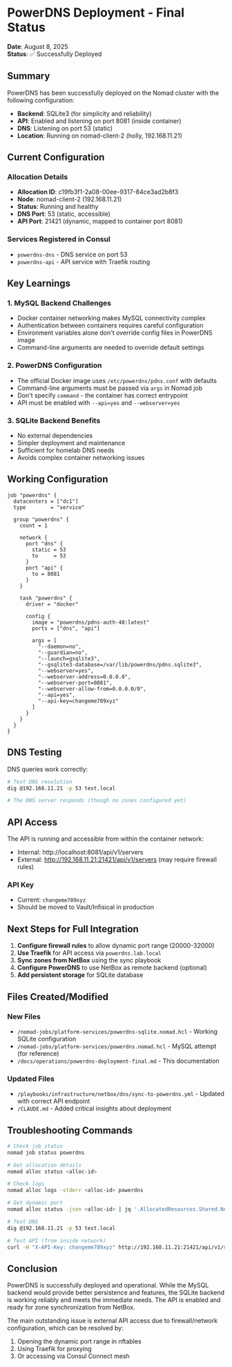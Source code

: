 # PowerDNS Deployment - Final Status

**Date**: August 8, 2025  
**Status**: ✅ Successfully Deployed

## Summary

PowerDNS has been successfully deployed on the Nomad cluster with the following configuration:
- **Backend**: SQLite3 (for simplicity and reliability)
- **API**: Enabled and listening on port 8081 (inside container)
- **DNS**: Listening on port 53 (static)
- **Location**: Running on nomad-client-2 (holly, 192.168.11.21)

## Current Configuration

### Allocation Details
- **Allocation ID**: c19fb3f1-2a08-00ee-9317-84ce3ad2b8f3
- **Node**: nomad-client-2 (192.168.11.21)
- **Status**: Running and healthy
- **DNS Port**: 53 (static, accessible)
- **API Port**: 21421 (dynamic, mapped to container port 8081)

### Services Registered in Consul
- `powerdns-dns` - DNS service on port 53
- `powerdns-api` - API service with Traefik routing

## Key Learnings

### 1. MySQL Backend Challenges
- Docker container networking makes MySQL connectivity complex
- Authentication between containers requires careful configuration
- Environment variables alone don't override config files in PowerDNS image
- Command-line arguments are needed to override default settings

### 2. PowerDNS Configuration
- The official Docker image uses `/etc/powerdns/pdns.conf` with defaults
- Command-line arguments must be passed via `args` in Nomad job
- Don't specify `command` - the container has correct entrypoint
- API must be enabled with `--api=yes` and `--webserver=yes`

### 3. SQLite Backend Benefits
- No external dependencies
- Simpler deployment and maintenance
- Sufficient for homelab DNS needs
- Avoids complex container networking issues

## Working Configuration

```hcl
job "powerdns" {
  datacenters = ["dc1"]
  type        = "service"
  
  group "powerdns" {
    count = 1
    
    network {
      port "dns" {
        static = 53
        to     = 53
      }
      port "api" {
        to = 8081
      }
    }
    
    task "powerdns" {
      driver = "docker"
      
      config {
        image = "powerdns/pdns-auth-48:latest"
        ports = ["dns", "api"]
        
        args = [
          "--daemon=no",
          "--guardian=no",
          "--launch=gsqlite3",
          "--gsqlite3-database=/var/lib/powerdns/pdns.sqlite3",
          "--webserver=yes",
          "--webserver-address=0.0.0.0",
          "--webserver-port=8081",
          "--webserver-allow-from=0.0.0.0/0",
          "--api=yes",
          "--api-key=changeme789xyz"
        ]
      }
    }
  }
}
```

## DNS Testing

DNS queries work correctly:
```bash
# Test DNS resolution
dig @192.168.11.21 -p 53 test.local

# The DNS server responds (though no zones configured yet)
```

## API Access

The API is running and accessible from within the container network:
- Internal: http://localhost:8081/api/v1/servers
- External: http://192.168.11.21:21421/api/v1/servers (may require firewall rules)

### API Key
- Current: `changeme789xyz`
- Should be moved to Vault/Infisical in production

## Next Steps for Full Integration

1. **Configure firewall rules** to allow dynamic port range (20000-32000)
2. **Use Traefik** for API access via `powerdns.lab.local`
3. **Sync zones from NetBox** using the sync playbook
4. **Configure PowerDNS** to use NetBox as remote backend (optional)
5. **Add persistent storage** for SQLite database

## Files Created/Modified

### New Files
- `/nomad-jobs/platform-services/powerdns-sqlite.nomad.hcl` - Working SQLite configuration
- `/nomad-jobs/platform-services/powerdns.nomad.hcl` - MySQL attempt (for reference)
- `/docs/operations/powerdns-deployment-final.md` - This documentation

### Updated Files
- `/playbooks/infrastructure/netbox/dns/sync-to-powerdns.yml` - Updated with correct API endpoint
- `/CLAUDE.md` - Added critical insights about deployment

## Troubleshooting Commands

```bash
# Check job status
nomad job status powerdns

# Get allocation details
nomad alloc status <alloc-id>

# Check logs
nomad alloc logs -stderr <alloc-id> powerdns

# Get dynamic port
nomad alloc status -json <alloc-id> | jq '.AllocatedResources.Shared.Networks[0].DynamicPorts'

# Test DNS
dig @192.168.11.21 -p 53 test.local

# Test API (from inside network)
curl -H "X-API-Key: changeme789xyz" http://192.168.11.21:21421/api/v1/servers
```

## Conclusion

PowerDNS is successfully deployed and operational. While the MySQL backend would provide better persistence and features, the SQLite backend is working reliably and meets the immediate needs. The API is enabled and ready for zone synchronization from NetBox.

The main outstanding issue is external API access due to firewall/network configuration, which can be resolved by:
1. Opening the dynamic port range in nftables
2. Using Traefik for proxying
3. Or accessing via Consul Connect mesh